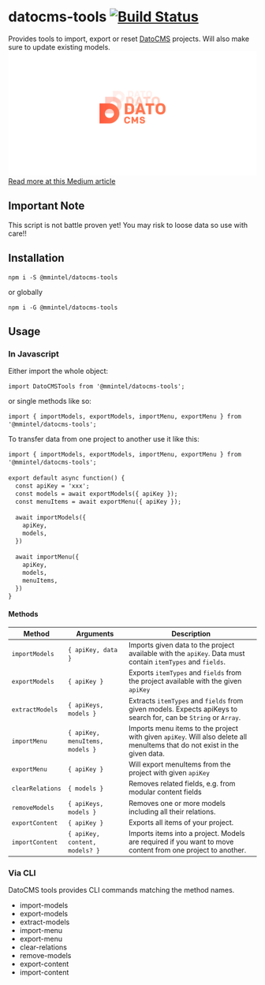 # datocms-tools [![Build Status](https://travis-ci.com/mmintel/datocms-tools.svg?branch=master)](https://travis-ci.com/mmintel/datocms-tools)
Provides tools to import, export or reset [DatoCMS](http://datocms.com) projects. Will also make sure to update existing models.
![datocms-tools](/assets/image.png)
[Read more at this Medium article](https://medium.com/baretheme/duplicate-a-datocms-project-without-its-data-798b5dcabd15)

## Important Note
This script is not battle proven yet! You may risk to loose data so use with care!!

## Installation
```
npm i -S @mmintel/datocms-tools
```

or globally
```
npm i -G @mmintel/datocms-tools
```

## Usage
### In Javascript
Either import the whole object:
```JS
import DatoCMSTools from '@mmintel/datocms-tools';
```

or single methods like so:
```JS
import { importModels, exportModels, importMenu, exportMenu } from '@mmintel/datocms-tools';
```

To transfer data from one project to another use it like this:
```JS
import { importModels, exportModels, importMenu, exportMenu } from '@mmintel/datocms-tools';

export default async function() {
  const apiKey = 'xxx';
  const models = await exportModels({ apiKey });
  const menuItems = await exportMenu({ apiKey });

  await importModels({
    apiKey,
    models,
  })

  await importMenu({
    apiKey,
    models,
    menuItems,
  })
}
```

#### Methods
| Method | Arguments | Description
| --- | --- | --- |
| `importModels` | `{ apiKey, data }` | Imports given data to the project available with the `apiKey`. Data must contain `itemTypes` and `fields`.
| `exportModels` | `{ apiKey }` | Exports `itemTypes` and `fields` from the project available with the given `apiKey`
| `extractModels` | `{ apiKeys, models }` | Extracts `itemTypes` and `fields` from given models. Expects apiKeys to search for, can be `String` or `Array`.
| `importMenu` | `{ apiKey, menuItems, models }` | Imports menu items to the project with given `apiKey`. Will also delete all menuItems that do not exist in the given data.
| `exportMenu` | `{ apiKey }` | Will export menuItems from the project with given `apiKey`
| `clearRelations` | `{ models }` | Removes related fields, e.g. from modular content fields
| `removeModels` | `{ apiKeys, models }` | Removes one or more models including all their relations.
| `exportContent` | `{ apiKey }` | Exports all items of your project.
| `importContent` | `{ apiKey, content, models? }` | Imports items into a project. Models are required if you want to move content from one project to another.

### Via CLI
DatoCMS tools provides CLI commands matching the method names.

* import-models
* export-models
* extract-models
* import-menu
* export-menu
* clear-relations
* remove-models
* export-content
* import-content